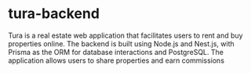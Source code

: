 # tura-backend
Tura is a real estate web application that facilitates users to rent and buy properties online. The backend is built using Node.js and Nest.js, with Prisma as the ORM for database interactions and PostgreSQL. The application allows users to share properties and earn commissions

